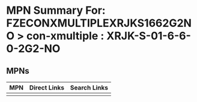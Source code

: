



# MPN Summary For: FZECONXMULTIPLEXRJKS1662G2NO > con-xmultiple : XRJK-S-01-6-6-0-2G2-NO

## MPNs
  

|MPN|Direct Links|Search Links|
| :--- | :--- | :--- |
||||

